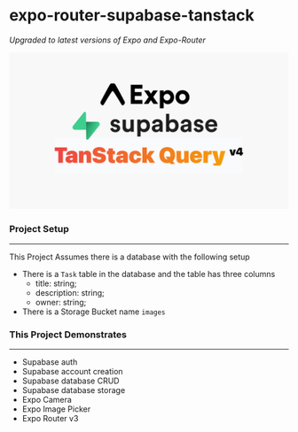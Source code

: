 # expo-router-supabase-tanstack

*Upgraded to latest versions of Expo and Expo-Router*

<img src="https://github.com/aaronksaunders/expo-router-supabase-tanstack/blob/main/assets/images/hero-image.png"/>

### Project Setup
---

This Project Assumes there is a database with the following setup
- There is a `Task` table in the database and the table has three columns       
    - title: string;
    - description: string;
    - owner: string;
- There is a Storage Bucket name `images`

### This Project Demonstrates
---
- Supabase auth
- Supabase account creation
- Supabase database CRUD
- Supabase database storage
- Expo Camera
- Expo Image Picker
- Expo Router v3
